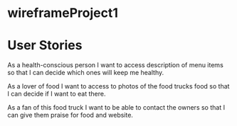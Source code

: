# wireframeProject1
# User Stories
As a health-conscious person
I want to access description of menu items
so that I can decide which ones will keep me healthy.

As a lover of food
I want to access to photos of the food trucks food
so that I can decide if I want to eat there.

As a fan of this food truck
I want to be able to contact the owners
so that I can give them praise for food and website.
